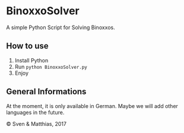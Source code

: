 # BinoxxoSolver
A simple Python Script for Solving Binoxxos.

## How to use
1. Install Python
2. Run `python BinoxxoSolver.py`
3. Enjoy

## General Informations
At the moment, it is only available in German. Maybe we will add other languages in the future.

&copy; Sven & Matthias, 2017
